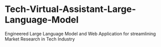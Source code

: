 # Tech-Virtual-Assistant-Large-Language-Model
Engineered Large Language Model and Web Application for streamlining Market Research in Tech Industry
